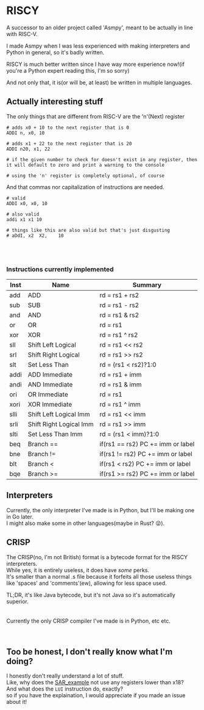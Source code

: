 # RISCY
A successor to an older project called 'Asmpy', meant to be actually in line with RISC-V.

I made Asmpy when I was less experienced with making interpreters and Python in general, so it's badly written.

RISCY is much better written since I have way more experience now!(if you're a Python expert reading this, I'm so sorry)

And not only that, it is(or will be, at least) be written in multiple languages.



## Actually interesting stuff
The only things that are different from RISC-V are the 'n'(Next) register<br>
```
# adds x0 + 10 to the next register that is 0
ADDI n, x0, 10

# adds x1 + 22 to the next register that is 20
ADDI n20, x1, 22

# if the given number to check for doesn't exist in any register, then it will default to zero and print a warning to the console

# using the 'n' register is completely optional, of course
```

And that commas nor capitalization of instructions are needed.
```
# valid
ADDI x0, x0, 10

# also valid
addi x1 x1 10

# things like this are also valid but that's just disgusting
# aDdI, x2  X2,    10
```

<br><br>

### Instructions currently implemented

Inst | Name | Summary
--- | --- | ---
add | ADD | rd = rs1 + rs2
sub | SUB | rd = rs1 - rs2
and | AND | rd = rs1 & rs2
or | OR | rd = rs1 | rs2
xor | XOR | rd = rs1 ^ rs2
sll | Shift Left Logical | rd = rs1 << rs2
srl | Shift Right Logical | rd = rs1 >> rs2
slt | Set Less Than | rd = (rs1 < rs2)?1:0
addi | ADD Immediate | rd = rs1 + imm
andi | AND Immediate | rd = rs1 & imm
ori | OR Immediate | rd = rs1 | imm
xori | XOR Immediate | rd = rs1 ^ imm
slli | Shift Left Logical Imm | rd = rs1 << imm
srli | Shift Right Logical Imm | rd = rs1 >> imm
slti | Set Less Than Imm | rd = (rs1 < imm)?1:0
beq | Branch == | if(rs1 == rs2) PC += imm or label
bne | Branch != | if(rs1 != rs2) PC += imm or label
blt | Branch < | if(rs1 < rs2) PC += imm or label
bqe | Branch >= | if(rs1 >= rs2) PC += imm or label

<!--
#### Non-standard/custom instructions
Inst | Name | Summary
--- | --- | ---
-->


## Interpreters
Currently, the only interpreter I've made is in Python, but I'll be making one in Go later.<br>
I might also make some in other languages(maybe in Rust? 😜).

## CRISP
The CRISP(no, I'm not British) format is a bytecode format for the RISCY interpreters.<br>
While yes, it is entirely useless, it does have *some* perks.<br>
It's smaller than a normal .s file because it forfeits all those useless things like 'spaces' and 'comments'(ew), allowing for less space used.

TL;DR, it's like Java bytecode, but it's not Java so it's automatically superior.
<br><br><br>
Currently the only CRISP compiler I've made is in Python, etc etc.

<br>

## Too be honest, I don't really know what I'm doing?
I honestly don't really understand a lot of stuff.<br>
Like, why does the [SAR_example](/asm/SAR_example.s) not use any registers lower than x18?<br>
And what does the `LUI` instruction do, exactly?<br>
so if you have the explaination, I would appreciate if you made an issue about it!